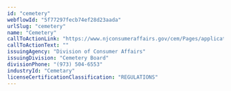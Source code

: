 ```yaml
---
id: "cemetery"
webflowId: "5f77297fecb74ef28d23aada"
urlSlug: "cemetery"
name: "Cemetery"
callToActionLink: "https://www.njconsumeraffairs.gov/cem/Pages/applications.aspx"
callToActionText: ""
issuingAgency: "Division of Consumer Affairs"
issuingDivision: "Cemetery Board"
divisionPhone: "(973) 504-6553"
industryId: "Cemetary"
licenseCertificationClassification: "REGULATIONS"
---
```

